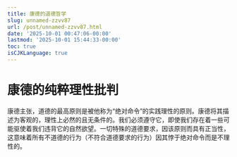 ```yaml
---
title: 康德的道德哲学
slug: unnamed-zzvv87
url: /post/unnamed-zzvv87.html
date: '2025-10-01 00:47:06-00:00'
lastmod: '2025-10-01 15:44:33-00:00'
toc: true
isCJKLanguage: true
---
```


# 康德的纯粹理性批判

康德主张，道德的最高原则是被他称为“绝对命令”的实践理性的原则。康德将其描述为客观的，理性上必然的且无条件的。我们必须遵守它，即使我们存在着一些可能驱使着我们违背它的自然欲望。一切特殊的道德要求，因该原则而具有正当性，这意味着所有不道德的行为（不符合道德要求的行为）因其悖于绝对命令而是不理性的。

‍
